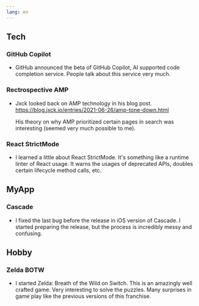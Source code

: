 ```yaml
---
lang: en
---
```


## Tech

### GitHub Copilot

- GitHub announced the beta of GitHub Copilot, AI supported code completion service. People talk about this service very much.

### Rectrospective AMP

- Jxck looked back on AMP technology in his blog post. https://blog.jxck.io/entries/2021-06-26/amp-tone-down.html

  His theory on why AMP prioritized certain pages in search was interesting (seemed very much possible to me).

### React StrictMode

- I learned a little about React StrictMode. It's something like a runtime linter of React usage. It warns the usages of deprecated APIs, doubles certain lifecycle method calls, etc.

## MyApp

### Cascade

- I fixed the last bug before the release in iOS version of Cascade. I started preparing the release, but the process is incredibly messy and confusing.

## Hobby

### Zelda BOTW

- I started Zelda: Breath of the Wild on Switch. This is an amazingly well crafted game. Very interesting to solve the puzzles. Many surprises in game play like the previous versions of this franchise.
